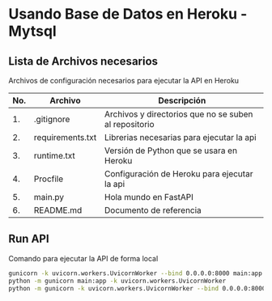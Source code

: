 # Usando Base de Datos en Heroku - Mytsql

## Lista de Archivos necesarios

Archivos de configuración necesarios para ejecutar la API en Heroku

|No.|Archivo|Descripción|
|--|--|--|
|1.|.gitignore|Archivos y directorios que no se suben al repositorio|
|2.|requirements.txt|Librerias necesarias para ejecutar la api|
|3.|runtime.txt|Versión de Python que se usara en Heroku|
|4.|Procfile|Configuración de Heroku para ejecutar la api|
|5.|main.py|Hola mundo en FastAPI|
|6.|README.md|Documento de referencia|

## Run API

Comando para ejecutar la API de forma local

```bash
gunicorn -k uvicorn.workers.UvicornWorker --bind 0.0.0.0:8000 main:app
python -m gunicorn main:app -k uvicorn.workers.UvicornWorker
python -m gunicorn -k uvicorn.workers.UvicornWorker --bind 0.0.0.0:8000 main:app
```
